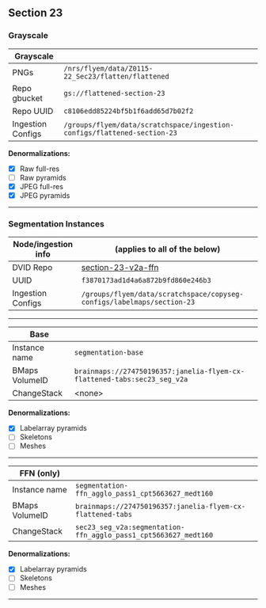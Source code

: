 Section 23
----------

### Grayscale

| Grayscale         |                                                                                |
|-------------------|--------------------------------------------------------------------------------|
| PNGs              | `/nrs/flyem/data/Z0115-22_Sec23/flatten/flattened`                             |
| Repo gbucket      | `gs://flattened-section-23`                                                    |
| Repo UUID         | `c8106edd85224bf5b1f6add65d7b02f2`                                             |
| Ingestion Configs | `/groups/flyem/data/scratchspace/ingestion-configs/flattened-section-23`       |

**Denormalizations:**

- [X] Raw full-res
- [ ] Raw pyramids
- [X] JPEG full-res
- [X] JPEG pyramids

---

### Segmentation Instances

| Node/ingestion info   | (applies to all of the below)                                                             |
|-----------------------|-------------------------------------------------------------------------------------------|
| DVID Repo             | [section-23-v2a-ffn](http://emdata3:8000/#/repo/f3870173ad1d4a6a872b9fd860e246b3)         |
| UUID                  | `f3870173ad1d4a6a872b9fd860e246b3`                                                        |
| Ingestion Configs     | `/groups/flyem/data/scratchspace/copyseg-configs/labelmaps/section-23`                    |

---


| Base                  |                                                                                           |
|-----------------------|-------------------------------------------------------------------------------------------|
| Instance name         | `segmentation-base`                                                                       |
| BMaps VolumeID        | `brainmaps://274750196357:janelia-flyem-cx-flattened-tabs:sec23_seg_v2a`                  |
| ChangeStack           | \<none>                                                                                   | 

**Denormalizations:**

- [X] Labelarray pyramids
- [ ] Skeletons
- [ ] Meshes

---


| FFN (only)            |                                                                                           |
|-----------------------|-------------------------------------------------------------------------------------------|
| Instance name         | `segmentation-ffn_agglo_pass1_cpt5663627_medt160`                                         |
| BMaps VolumeID        | `brainmaps://274750196357:janelia-flyem-cx-flattened-tabs`                                |
| ChangeStack           | `sec23_seg_v2a:segmentation-ffn_agglo_pass1_cpt5663627_medt160`                           | 

**Denormalizations:**

- [X] Labelarray pyramids
- [ ] Skeletons
- [ ] Meshes

---
